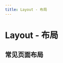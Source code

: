```yaml
---
title: Layout - 布局
---
```

# Layout - 布局

## 常见页面布局
<ClientOnly>
<layout-demos></layout-demos>
</ClientOnly>